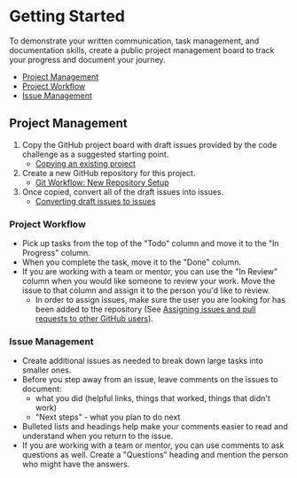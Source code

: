 # Getting Started
To demonstrate your written communication, task management, and documentation skills, create a public project management board to track your progress and document your journey.

- [Project Management](#project-management)
- [Project Workflow](#project-workflow)
- [Issue Management](#issue-management)

## Project Management
1. Copy the GitHub project board with draft issues provided by the code challenge as a suggested starting point.
    - [Copying an existing project](https://docs.github.com/en/issues/planning-and-tracking-with-projects/creating-projects/copying-an-existing-project)
1. Create a new GitHub repository for this project.
    - [Git Workflow: New Repository Setup](git-workflow#new-repository-setup)
1. Once copied, convert all of the draft issues into issues.
    - [Converting draft issues to issues](https://docs.github.com/en/issues/planning-and-tracking-with-projects/managing-items-in-your-project/converting-draft-issues-to-issues#converting-draft-issues-in-board-layout)

### Project Workflow
- Pick up tasks from the top of the "Todo" column and move it to the "In Progress" column.
- When you complete the task, move it to the "Done" column.
- If you are working with a team or mentor, you can use the "In Review" column when you would like someone to review your work. Move the issue to that column and assign it to the person you'd like to review.
    - In order to assign issues, make sure the user you are looking for has been added to the repository (See [Assigning issues and pull requests to other GitHub users](https://docs.github.com/en/issues/tracking-your-work-with-issues/assigning-issues-and-pull-requests-to-other-github-users)).


### Issue Management
- Create additional issues as needed to break down large tasks into smaller ones.
- Before you step away from an issue, leave comments on the issues to document:
    - what you did (helpful links, things that worked, things that didn't work)
    - "Next steps" - what you plan to do next
- Bulleted lists and headings help make your comments easier to read and understand when you return to the issue.
- If you are working with a team or mentor, you can use comments to ask questions as well. Create a "Questions" heading and mention the person who might have the answers.
